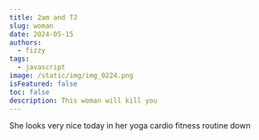 ```yaml
---
title: 2am and TJ
slug: woman
date: 2024-05-15
authors:
  - fizzy
tags:
  - javascript
image: /static/img/img_0224.png
isFeatured: false
toc: false
description: This woman will kill you
---
```

She looks very nice today in her yoga cardio fitness routine down